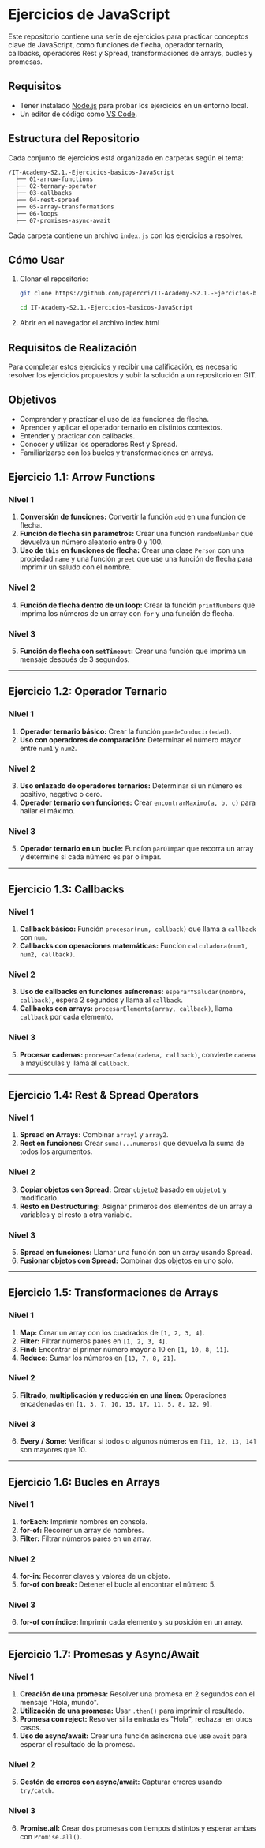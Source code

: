 # Ejercicios de JavaScript

Este repositorio contiene una serie de ejercicios para practicar conceptos clave de JavaScript, como funciones de flecha, operador ternario, callbacks, operadores Rest y Spread, transformaciones de arrays, bucles y promesas.

## Requisitos
- Tener instalado [Node.js](https://nodejs.org/) para probar los ejercicios en un entorno local.
- Un editor de código como [VS Code](https://code.visualstudio.com/).

## Estructura del Repositorio
Cada conjunto de ejercicios está organizado en carpetas según el tema:

```
/IT-Academy-S2.1.-Ejercicios-basicos-JavaScript
  ├── 01-arrow-functions
  ├── 02-ternary-operator
  ├── 03-callbacks
  ├── 04-rest-spread
  ├── 05-array-transformations
  ├── 06-loops
  ├── 07-promises-async-await
```

Cada carpeta contiene un archivo `index.js` con los ejercicios a resolver.

## Cómo Usar
1. Clonar el repositorio:
   ```bash
   git clone https://github.com/papercri/IT-Academy-S2.1.-Ejercicios-basicos-JavaScript.git
   
   cd IT-Academy-S2.1.-Ejercicios-basicos-JavaScript
   ```
2. Abrir en el navegador el archivo index.html 


## Requisitos de Realización
Para completar estos ejercicios y recibir una calificación, es necesario resolver los ejercicios propuestos y subir la solución a un repositorio en GIT.

## Objetivos
- Comprender y practicar el uso de las funciones de flecha.
- Aprender y aplicar el operador ternario en distintos contextos.
- Entender y practicar con callbacks.
- Conocer y utilizar los operadores Rest y Spread.
- Familiarizarse con los bucles y transformaciones en arrays.

## Ejercicio 1.1: Arrow Functions

### Nivel 1
1. **Conversión de funciones:** Convertir la función `add` en una función de flecha.
2. **Función de flecha sin parámetros:** Crear una función `randomNumber` que devuelva un número aleatorio entre 0 y 100.
3. **Uso de `this` en funciones de flecha:** Crear una clase `Person` con una propiedad `name` y una función `greet` que use una función de flecha para imprimir un saludo con el nombre.

### Nivel 2
4. **Función de flecha dentro de un loop:** Crear la función `printNumbers` que imprima los números de un array con `for` y una función de flecha.

### Nivel 3
5. **Función de flecha con `setTimeout`:** Crear una función que imprima un mensaje después de 3 segundos.

---

## Ejercicio 1.2: Operador Ternario

### Nivel 1
1. **Operador ternario básico:** Crear la función `puedeConducir(edad)`.
2. **Uso con operadores de comparación:** Determinar el número mayor entre `num1` y `num2`.

### Nivel 2
3. **Uso enlazado de operadores ternarios:** Determinar si un número es positivo, negativo o cero.
4. **Operador ternario con funciones:** Crear `encontrarMaximo(a, b, c)` para hallar el máximo.

### Nivel 3
5. **Operador ternario en un bucle:** Funcíon `parOImpar` que recorra un array y determine si cada número es par o impar.

---

## Ejercicio 1.3: Callbacks

### Nivel 1
1. **Callback básico:** Función `procesar(num, callback)` que llama a `callback` con `num`.
2. **Callbacks con operaciones matemáticas:** Funcíon `calculadora(num1, num2, callback)`.

### Nivel 2
3. **Uso de callbacks en funciones asíncronas:** `esperarYSaludar(nombre, callback)`, espera 2 segundos y llama al `callback`.
4. **Callbacks con arrays:** `procesarElements(array, callback)`, llama `callback` por cada elemento.

### Nivel 3
5. **Procesar cadenas:** `procesarCadena(cadena, callback)`, convierte `cadena` a mayúsculas y llama al `callback`.

---

## Ejercicio 1.4: Rest & Spread Operators

### Nivel 1
1. **Spread en Arrays:** Combinar `array1` y `array2`.
2. **Rest en funciones:** Crear `suma(...numeros)` que devuelva la suma de todos los argumentos.

### Nivel 2
3. **Copiar objetos con Spread:** Crear `objeto2` basado en `objeto1` y modificarlo.
4. **Resto en Destructuring:** Asignar primeros dos elementos de un array a variables y el resto a otra variable.

### Nivel 3
5. **Spread en funciones:** Llamar una función con un array usando Spread.
6. **Fusionar objetos con Spread:** Combinar dos objetos en uno solo.

---

## Ejercicio 1.5: Transformaciones de Arrays

### Nivel 1
1. **Map:** Crear un array con los cuadrados de `[1, 2, 3, 4]`.
2. **Filter:** Filtrar números pares en `[1, 2, 3, 4]`.
3. **Find:** Encontrar el primer número mayor a 10 en `[1, 10, 8, 11]`.
4. **Reduce:** Sumar los números en `[13, 7, 8, 21]`.

### Nivel 2
5. **Filtrado, multiplicación y reducción en una línea:** Operaciones encadenadas en `[1, 3, 7, 10, 15, 17, 11, 5, 8, 12, 9]`.

### Nivel 3
6. **Every / Some:** Verificar si todos o algunos números en `[11, 12, 13, 14]` son mayores que 10.

---

## Ejercicio 1.6: Bucles en Arrays

### Nivel 1
1. **forEach:** Imprimir nombres en consola.
2. **for-of:** Recorrer un array de nombres.
3. **Filter:** Filtrar números pares en un array.

### Nivel 2
4. **for-in:** Recorrer claves y valores de un objeto.
5. **for-of con break:** Detener el bucle al encontrar el número 5.

### Nivel 3
6. **for-of con índice:** Imprimir cada elemento y su posición en un array.

---

## Ejercicio 1.7: Promesas y Async/Await

### Nivel 1
1. **Creación de una promesa:** Resolver una promesa en 2 segundos con el mensaje "Hola, mundo".
2. **Utilización de una promesa:** Usar `.then()` para imprimir el resultado.
3. **Promesa con reject:** Resolver si la entrada es "Hola", rechazar en otros casos.
4. **Uso de async/await:** Crear una función asíncrona que use `await` para esperar el resultado de la promesa.

### Nivel 2
5. **Gestón de errores con async/await:** Capturar errores usando `try/catch`.

### Nivel 3
6. **Promise.all:** Crear dos promesas con tiempos distintos y esperar ambas con `Promise.all()`.




